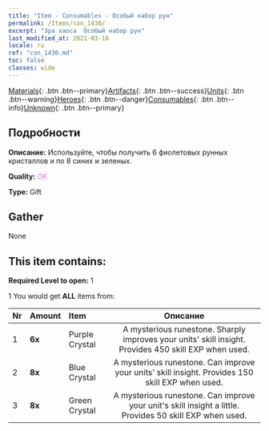 ```yaml
---
title: "Item - Consumables - Особый набор рун"
permalink: /Items/con_1430/
excerpt: "Эра хаоса  Особый набор рун"
last_modified_at: 2021-03-18
locale: ru
ref: "con_1430.md"
toc: false
classes: wide
---
```

 [Materials](/ru/Items/){: .btn .btn--primary}[Artifacts](/ru/Items/Artifacts/){: .btn .btn--success}[Units](/ru/Items/Units/){: .btn .btn--warning}[Heroes](/ru/Items/Heroes/){: .btn .btn--danger}[Consumables](/ru/Items/Consumables/){: .btn .btn--info}[Unknown](/ru/Items/Unknown/){: .btn .btn--primary}

## Подробности
 **Описание:** Используйте, чтобы получить 6 фиолетовых рунных кристаллов и по 8 синих и зеленых.

 **Quality:** <span style="color: #DA70D6">OK</span>

 **Type:** Gift

## Gather

  None

## This item contains:

 **Required Level to open:** 1

 1 You would get **ALL** items  from:

  | Nr | Amount |     Item    | Описание |
  |:---|:-------|:------------|:-----------:|
  | 1 |  **6x** | Purple Crystal | A mysterious runestone. Sharply improves your units' skill insight. Provides 450 skill EXP when used.  | 
  | 2 |  **8x** | Blue Crystal | A mysterious runestone. Can improve your units' skill insight. Provides 150 skill EXP when used.  | 
  | 3 |  **8x** | Green Crystal | A mysterious runestone. Can improve your unit's skill insight a little. Provides 50 skill EXP when used.  | 
